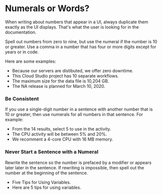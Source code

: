 ﻿# Numerals or Words?

When writing about numbers that appear in a UI, always duplicate them exactly as the UI displays.
That's what the user is looking for in the documentation.

Spell out numbers from zero to nine, but use the numeral if the number is 10 or greater. Use a comma in a number that has four or more
digits except for years or in code.

Here are some examples:

* Because our servers are distibuted, we offer zero downtime.
* This Cloud Studio project has 10 separate workflows.
* The maximum size for the data file is 10,204 GB.
* The NA release is planned for March 10, 2020.

### Be Consistent
If you use a single-digit number in a sentence with another number that is 10 or greater, then use numerals for all
numbers in that sentence. For example:

* From the 14 results, select 5 to use in the activity.
* The CPU activity will be between 5% and 20%.
* We recomment a 4-core CPU with 16 MB memory.

### Never Start a Sentence with a Numeral
Rewrite the sentence so the number is prefaced by a modifier or appears later later in the sentence. If rewriting is impossible, then spell out the number at the beginning of the sentence. 

* Five Tips for Using Variables.
* Here are 5 tips for using variables.

